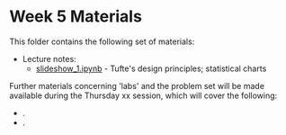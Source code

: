 # Week 5 Materials

This folder contains the following set of materials:

+ Lecture notes:
  - [slideshow_1.ipynb](slideshow_1.ipynb) - Tufte's design principles; statistical charts

Further materials concerning 'labs' and the problem set will be made available
during the Thursday xx session, which will cover the following:

-   .
-   .
